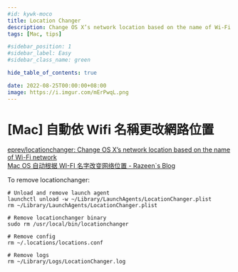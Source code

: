 ```yaml
---
#id: kywk-moco
title: Location Changer
description: Change OS X’s network location based on the name of Wi-Fi network
tags: [Mac, tips]

#sidebar_position: 1
#sidebar_label: Easy
#sidebar_class_name: green

hide_table_of_contents: true

date: 2022-08-25T00:00:00+08:00
image: https://i.imgur.com/mErPwqL.png
---
```


[Mac] 自動依 Wifi 名稱更改網路位置
=============================

[eprev/locationchanger: Change OS X’s network location based on the name of Wi-Fi network](https://github.com/eprev/locationchanger/)  
[Mac OS 自动根据 WI-FI 名字改变网络位置 - Razeen`s Blog]( https://razeen.me/posts/auto-change-network-location-base-on-name-of-wifi/)

To remove locationchanger:
```
# Unload and remove launch agent
launchctl unload -w ~/Library/LaunchAgents/LocationChanger.plist
rm ~/Library/LaunchAgents/LocationChanger.plist

# Remove locationchanger binary
sudo rm /usr/local/bin/locationchanger

# Remove config
rm ~/.locations/locations.conf

# Remove logs
rm ~/Library/Logs/LocationChanger.log
```

